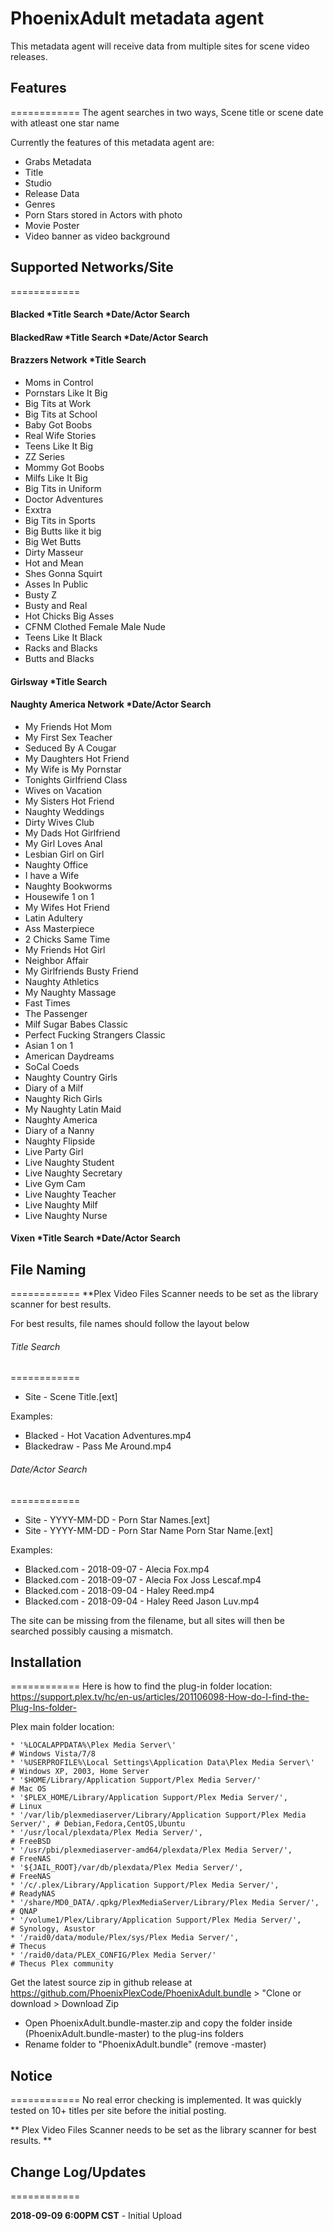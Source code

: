# PhoenixAdult metadata agent

This metadata agent will receive data from multiple sites for scene video releases.

## Features
============
The agent searches in two ways, Scene title or scene date with atleast one star name

Currently the features of this metadata agent are:
- Grabs Metadata
- Title
- Studio
- Release Data
- Genres
- Porn Stars stored in Actors with photo
- Movie Poster
- Video banner as video background

## Supported Networks/Site
============
#### Blacked *Title Search *Date/Actor Search
#### BlackedRaw *Title Search *Date/Actor Search
#### Brazzers Network *Title Search
-	Moms in Control
-	Pornstars Like It Big
-	Big Tits at Work
-	Big Tits at School
-	Baby Got Boobs
-	Real Wife Stories
-	Teens Like It Big
-	ZZ Series
-	Mommy Got Boobs
-	Milfs Like It Big
-	Big Tits in Uniform
-	Doctor Adventures
-	Exxtra
-	Big Tits in Sports
-	Big Butts like it big
-	Big Wet Butts
-	Dirty Masseur
-	Hot and Mean
-	Shes Gonna Squirt
-	Asses In Public
-	Busty Z
-	Busty and Real
-	Hot Chicks Big Asses
-	CFNM Clothed Female Male Nude
-	Teens Like It Black
-	Racks and Blacks
-	Butts and Blacks
#### Girlsway *Title Search
#### Naughty America Network *Date/Actor Search
-	My Friends Hot Mom
-	My First Sex Teacher
-	Seduced By A Cougar
-	My Daughters Hot Friend
-	My Wife is My Pornstar
-	Tonights Girlfriend Class
-	Wives on Vacation
-	My Sisters Hot Friend
-	Naughty Weddings
-	Dirty Wives Club
-	My Dads Hot Girlfriend
-	My Girl Loves Anal
-	Lesbian Girl on Girl
-	Naughty Office
-	I have a Wife
-	Naughty Bookworms
-	Housewife 1 on 1
-	My Wifes Hot Friend
-	Latin Adultery
-	Ass Masterpiece
-	2 Chicks Same Time
-	My Friends Hot Girl
-	Neighbor Affair
-	My Girlfriends Busty Friend
-	Naughty Athletics
-	My Naughty Massage
-	Fast Times
-	The Passenger
-	Milf Sugar Babes Classic
-	Perfect Fucking Strangers Classic
-	Asian 1 on 1
-	American Daydreams
-	SoCal Coeds
-	Naughty Country Girls
-	Diary of a Milf
-	Naughty Rich Girls
-	My Naughty Latin Maid
-	Naughty America
-	Diary of a Nanny
-	Naughty Flipside
-	Live Party Girl
-	Live Naughty Student
-	Live Naughty Secretary
-	Live Gym Cam
-	Live Naughty Teacher
-	Live Naughty Milf
-	Live Naughty Nurse
#### Vixen *Title Search *Date/Actor Search



## File Naming
============
**Plex Video Files Scanner needs to be set as the library scanner for best results.

For best results, file names should follow the layout below

###### Title Search
============
- Site - Scene Title.[ext]

Examples:
- Blacked - Hot Vacation Adventures.mp4
- Blackedraw - Pass Me Around.mp4

###### Date/Actor Search
============
- Site - YYYY-MM-DD - Porn Star Names.[ext]
- Site - YYYY-MM-DD - Porn Star Name Porn Star Name.[ext]

Examples:
- Blacked.com - 2018-09-07 - Alecia Fox.mp4
- Blacked.com - 2018-09-07 - Alecia Fox Joss Lescaf.mp4
- Blacked.com - 2018-09-04 - Haley Reed.mp4
- Blacked.com - 2018-09-04 - Haley Reed Jason Luv.mp4

The site can be missing from the filename, but all sites will then be searched possibly causing a mismatch.

## Installation
============
Here is how to find the plug-in folder location:
https://support.plex.tv/hc/en-us/articles/201106098-How-do-I-find-the-Plug-Ins-folder-

Plex main folder location:

    * '%LOCALAPPDATA%\Plex Media Server\'                                        # Windows Vista/7/8
    * '%USERPROFILE%\Local Settings\Application Data\Plex Media Server\'         # Windows XP, 2003, Home Server
    * '$HOME/Library/Application Support/Plex Media Server/'                     # Mac OS
    * '$PLEX_HOME/Library/Application Support/Plex Media Server/',               # Linux
    * '/var/lib/plexmediaserver/Library/Application Support/Plex Media Server/', # Debian,Fedora,CentOS,Ubuntu
    * '/usr/local/plexdata/Plex Media Server/',                                  # FreeBSD
    * '/usr/pbi/plexmediaserver-amd64/plexdata/Plex Media Server/',              # FreeNAS
    * '${JAIL_ROOT}/var/db/plexdata/Plex Media Server/',                         # FreeNAS
    * '/c/.plex/Library/Application Support/Plex Media Server/',                 # ReadyNAS
    * '/share/MD0_DATA/.qpkg/PlexMediaServer/Library/Plex Media Server/',        # QNAP
    * '/volume1/Plex/Library/Application Support/Plex Media Server/',            # Synology, Asustor
    * '/raid0/data/module/Plex/sys/Plex Media Server/',                          # Thecus
    * '/raid0/data/PLEX_CONFIG/Plex Media Server/'                               # Thecus Plex community    

Get the latest source zip in github release at https://github.com/PhoenixPlexCode/PhoenixAdult.bundle > "Clone or download > Download Zip
- Open PhoenixAdult.bundle-master.zip and copy the folder inside (PhoenixAdult.bundle-master) to the plug-ins folders
- Rename folder to "PhoenixAdult.bundle" (remove -master)

## Notice
============
No real error checking is implemented. It was quickly tested on 10+ titles per site before the initial posting.

** Plex Video Files Scanner needs to be set as the library scanner for best results. **

## Change Log/Updates
============

**2018-09-09 6:00PM CST** - Initial Upload